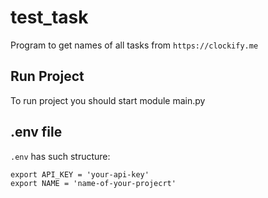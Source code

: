 # test_task
Program to get names of all tasks from `https://clockify.me`

## Run Project
To run project you should start module main.py

## .env file
``.env`` has such structure:
```
export API_KEY = 'your-api-key'
export NAME = 'name-of-your-projecrt'
```
